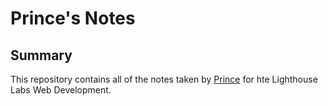 # Prince's Notes

## Summary

This repository contains all of the notes taken by [Prince](https://github.com/princerequino) for hte Lighthouse Labs Web Development.